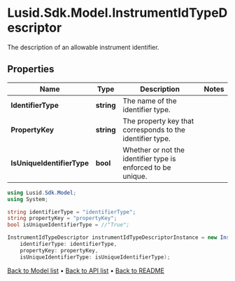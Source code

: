 # Lusid.Sdk.Model.InstrumentIdTypeDescriptor
The description of an allowable instrument identifier.

## Properties

Name | Type | Description | Notes
------------ | ------------- | ------------- | -------------
**IdentifierType** | **string** | The name of the identifier type. | 
**PropertyKey** | **string** | The property key that corresponds to the identifier type. | 
**IsUniqueIdentifierType** | **bool** | Whether or not the identifier type is enforced to be unique. | 

```csharp
using Lusid.Sdk.Model;
using System;

string identifierType = "identifierType";
string propertyKey = "propertyKey";
bool isUniqueIdentifierType = //"True";

InstrumentIdTypeDescriptor instrumentIdTypeDescriptorInstance = new InstrumentIdTypeDescriptor(
    identifierType: identifierType,
    propertyKey: propertyKey,
    isUniqueIdentifierType: isUniqueIdentifierType);
```

[Back to Model list](../README.md#documentation-for-models) &#8226; [Back to API list](../README.md#documentation-for-api-endpoints) &#8226; [Back to README](../README.md)
